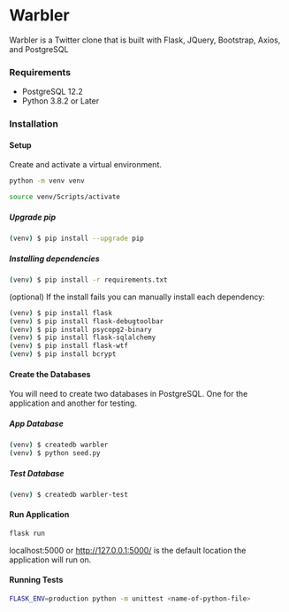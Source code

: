 # Warbler

Warbler is a Twitter clone that is built with Flask, JQuery, Bootstrap, Axios, and PostgreSQL

### Requirements

- PostgreSQL 12.2
- Python 3.8.2 or Later

### Installation

#### Setup

Create and activate a virtual environment.

```sh
python -m venv venv
```

```sh
source venv/Scripts/activate
```

##### Upgrade pip

```sh
(venv) $ pip install --upgrade pip
```

##### Installing dependencies

```sh
(venv) $ pip install -r requirements.txt
```

(optional) If the install fails you can manually install each dependency:

```sh
(venv) $ pip install flask
(venv) $ pip install flask-debugtoolbar
(venv) $ pip install psycopg2-binary
(venv) $ pip install flask-sqlalchemy
(venv) $ pip install flask-wtf
(venv) $ pip install bcrypt
```

#### Create the Databases

You will need to create two databases in PostgreSQL. One for the application and another for testing.

##### App Database

```sh
(venv) $ createdb warbler
(venv) $ python seed.py
```

##### Test Database

```sh
(venv) $ createdb warbler-test
```

#### Run Application

```sh
flask run
```

localhost:5000 or http://127.0.0.1:5000/ is the default location the application will run on.

#### Running Tests

```sh
FLASK_ENV=production python -m unittest <name-of-python-file>
```
